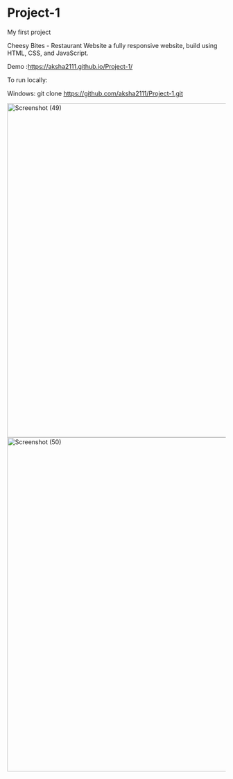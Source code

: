 # Project-1
My first project

Cheesy Bites - Restaurant Website
a fully responsive website, build using HTML, CSS, and JavaScript.

  Demo :https://aksha2111.github.io/Project-1/

 To run locally:
 
  Windows:   git clone https://github.com/aksha2111/Project-1.git

<img width="1366" height="768" alt="Screenshot (49)" src="https://github.com/user-attachments/assets/05b86514-1909-4210-96db-ffc935daeaa0" />


<img width="1366" height="768" alt="Screenshot (50)" src="https://github.com/user-attachments/assets/309eb01c-455f-42e3-893f-7a8f15e8f6fa" />
